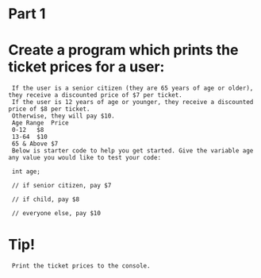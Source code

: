 # Part 1

# Create a program which prints the ticket prices for a user:

     If the user is a senior citizen (they are 65 years of age or older), they receive a discounted price of $7 per ticket.
     If the user is 12 years of age or younger, they receive a discounted price of $8 per ticket.
     Otherwise, they will pay $10.
     Age Range	Price
     0-12	$8
     13-64	$10
     65 & Above	$7
     Below is starter code to help you get started. Give the variable age any value you would like to test your code:

     int age;

     // if senior citizen, pay $7

     // if child, pay $8

     // everyone else, pay $10

# Tip!
     Print the ticket prices to the console.